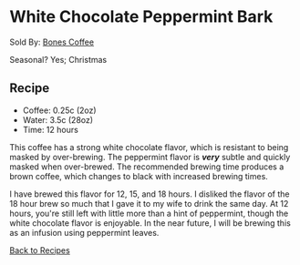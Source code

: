 # White Chocolate Peppermint Bark
Sold By: [Bones Coffee](https://www.bonescoffee.com/products/white-chocolate-peppermint-bark-by-bones-coffee-company-12oz)

Seasonal? Yes; Christmas

## Recipe
  * Coffee: 0.25c (2oz)
  * Water: 3.5c (28oz)
  * Time: 12 hours

This coffee has a strong white chocolate flavor, which is resistant to being masked by over-brewing. The peppermint flavor is **_very_** subtle and quickly masked when over-brewed. The recommended brewing time produces a brown coffee, which changes to black with increased brewing times.

I have brewed this flavor for 12, 15, and 18 hours. I disliked the flavor of the 18 hour brew so much that I gave it to my wife to drink the same day. At 12 hours, you're still left with little more than a hint of peppermint, though the white chocolate flavor is enjoyable. In the near future, I will be brewing this as an infusion using peppermint leaves.

[Back to Recipes](https://github.umn.edu/cdsmith/cold-brew-coffee/blob/master/recipes/README.md)
